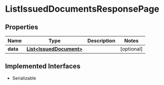 

# ListIssuedDocumentsResponsePage


## Properties

Name | Type | Description | Notes
------------ | ------------- | ------------- | -------------
**data** | [**List&lt;IssuedDocument&gt;**](IssuedDocument.md) |  |  [optional]


## Implemented Interfaces

* Serializable


